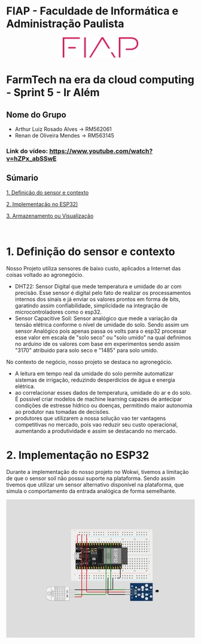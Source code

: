 # FIAP - Faculdade de Informática e Administração Paulista

<p align="center">
<a href= "https://www.fiap.com.br/"><img src="assets/logo-fiap.png" alt="FIAP - Faculdade de Informática e Admnistração Paulista" border="0" width=40% height=40%></a>
</p>

#  FarmTech na era da cloud computing - Sprint 5 - Ir Além

## Nome do Grupo

- Arthur Luiz Rosado Alves -> RM562061
- Renan de Oliveira Mendes -> RM563145

### Link do vídeo: https://www.youtube.com/watch?v=hZPx_abSSwE

## Súmario
[1. Definição do sensor e contexto](#c1)

[2. Implementação no ESP32)](#c2)

[3. Armazenamento ou Visualização](#c3)

<br>

# <a name="c1"></a>1. Definição do sensor e contexto

Nosso Projeto utiliza sensores de baixo custo, aplicados a Internet das coisas voltado ao agronegócio.

  - DHT22: Sensor Digital que mede temperatura e umidade do ar com precisão. Esse sensor é digital pelo fato de realizar os processamentos internos dos sinais e já enviar os valores prontos em forma de bits, garatindo assim confiabilidade, simplicidade na integração de microcontroladores como o esp32.
  - Sensor Capacitive Soil: Sensor analógico que mede a variação da tensão elétrica conforme o nível de umidade do solo. Sendo assim um sensor Analógico pois apenas passa os volts para o esp32 processar esse valor em escala de "solo seco" ou "solo umido" na qual definimos no arduino ide os valores com base em experimentos sendo assim "3170" atribuido para solo seco e "1485" para solo umido.

No contexto de negócio, nosso projeto se destaca no agronegócio.

- A leitura em tempo real da umidade do solo permite automatizar sistemas de irrigação, reduzindo desperdicios de água e energia elétrica.
- ao correlacionar esses dados de temperatura, umidade do ar e do solo. É possivel criar modelos de machine learning capazes de antecipar condições de estresse hídrico ou doenças, permitindo maior autonomia ao produtor nas tomadas de decisões.
- produtores que utilizarem a nossa solução vao ter vantagens competitivas no mercado, pois vao reduzir seu custo operacional, aumentando a produtividade e assim se destacando no mercado.

# <a name="c2"></a>2. Implementação no ESP32

Durante a implementação do nosso projeto no Wokwi, tivemos a limitação de que o sensor soil não possui suporte na plataforma. Sendo assim tivemos que utilizar um sensor alternativo disponível na plataforma, que simula o comportamento da entrada analógica de forma semelhante.

<p align="center">
<img src="/assets/sensor-wokwi.png"></a>
</p>


